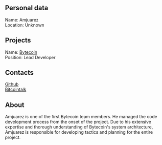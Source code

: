 ## Personal data  
Name:  Amjuarez  
Location: Unknown  
## Projects 
Name: [Bytecoin](../projects/bytecoin.md)  
Position: Lead Developer   
## Contacts
[Github](https://github.com/amjuarez)  
[Bitcointalk](https://bitcointalk.org/index.php?action=profile;u=346479)  
## About
Amjuarez is one of the first Bytecoin team members. He managed the code development process from the onset of the project. Due to his extensive expertise and thorough understanding of Bytecoin's system architecture, Amjuarez is responsible for developing tactics and planning for the entire project.
